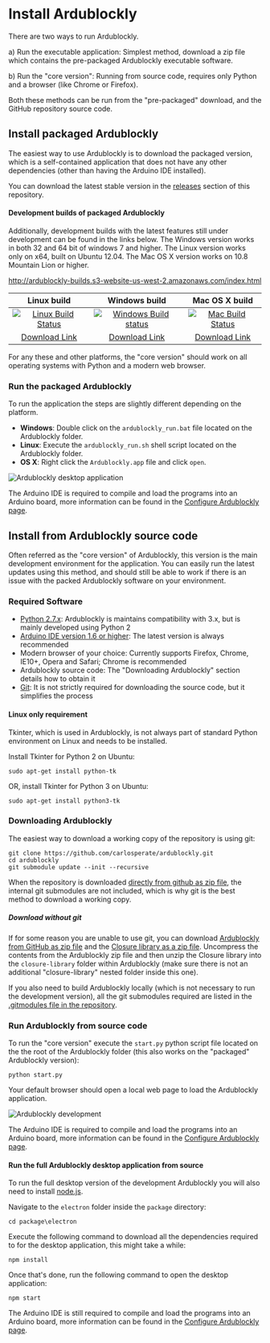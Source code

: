# Install Ardublockly

There are two ways to run Ardublockly.

a) Run the executable application: Simplest method, download a zip file which contains the pre-packaged Ardublockly executable software.

b) Run the "core version": Running from source code, requires only Python and a browser (like Chrome or Firefox).

Both these methods can be run from the "pre-packaged" download, and the GitHub repository source code.


## Install packaged Ardublockly
The easiest way to use Ardublockly is to download the packaged version, which is a self-contained application that does not have any other dependencies (other than having the Arduino IDE installed).

You can download the latest stable version in the [releases](https://github.com/carlosperate/ardublockly/releases) section of this repository.

#### Development builds of packaged Ardublockly
Additionally, development builds with the latest features still under development can be found in the links below. The Windows version works in both 32 and 64 bit of windows 7 and higher. The Linux version works only on x64, built on Ubuntu 12.04. The Mac OS X version works on 10.8 Mountain Lion or higher.

http://ardublockly-builds.s3-website-us-west-2.amazonaws.com/index.html

| Linux build         | Windows build       | Mac OS X build       |
|:-------------------:|:-------------------:|:--------------------:|
| [![Linux Build Status](https://circleci.com/gh/carlosperate/ardublockly/tree/master.svg?style=svg)](https://circleci.com/gh/carlosperate/ardublockly/tree/master) | [![Windows Build status](https://ci.appveyor.com/api/projects/status/t877g920hdiifc2i?svg=true)](https://ci.appveyor.com/project/carlosperate/ardublockly) | [![Mac Build Status](https://travis-ci.org/carlosperate/ardublockly.svg?branch=master)](https://travis-ci.org/carlosperate/ardublockly) |
| [Download Link](http://ardublockly-builds.s3-website-us-west-2.amazonaws.com/index.html?prefix=linux/) | [Download Link](http://ardublockly-builds.s3-website-us-west-2.amazonaws.com/index.html?prefix=windows/) | [Download Link](http://ardublockly-builds.s3-website-us-west-2.amazonaws.com/index.html?prefix=mac/)  |

For any these and other platforms, the "core version" should work on all operating systems with Python and a modern web browser. 


### Run the packaged Ardublockly
To run the application the steps are slightly different depending on the platform.

* __Windows__: Double click on the `ardublockly_run.bat` file located on the Ardublockly folder.
* __Linux__: Execute the `ardublockly_run.sh` shell script located on the Ardublockly folder.
* __OS X__: Right click the `Ardublockly.app` file and click `open`.

![Ardublockly desktop application](http://carlosperate.github.io/ardublockly/images/screenshot_desktop_1.png)

The Arduino IDE is required to compile and load the programs into an Arduino board, more information can be found in the [Configure Ardublockly page](https://github.com/carlosperate/ardublockly/wiki/Configure-Ardublockly).


## Install from Ardublockly source code
Often referred as the "core version" of Ardublockly, this version is the main development environment for the application. You can easily run the latest updates using this method, and should still be able to work if there is an issue with the packed Ardublockly software on your environment. 

### Required Software
* [Python 2.7.x](https://www.python.org/download): Ardublockly is maintains compatibility with 3.x, but is mainly developed using Python 2
* [Arduino IDE version 1.6 or higher](http://arduino.cc/en/main/software): The latest version is always recommended
* Modern browser of your choice: Currently supports Firefox, Chrome, IE10+, Opera and Safari; Chrome is recommended
* Ardublockly source code: The "Downloading Ardublockly" section details how to obtain it
* [Git](https://git-scm.com/downloads): It is not strictly required for downloading the source code, but it simplifies the process

#### Linux only requirement
Tkinter, which is used in Ardublockly, is not always part of standard Python environment on Linux and needs to be installed.

Install Tkinter for Python 2 on Ubuntu:

```
sudo apt-get install python-tk
```

OR, install Tkinter for Python 3 on Ubuntu:

```
sudo apt-get install python3-tk
```

### Downloading Ardublockly
The easiest way to download a working copy of the repository is using git:

```
git clone https://github.com/carlosperate/ardublockly.git
cd ardublockly
git submodule update --init --recursive
```

When the repository is downloaded [directly from github as zip file](https://github.com/carlosperate/ardublockly/zipball/master), the internal git submodules are not included, which is why git is the best method to download a working copy.

##### Download without git
If for some reason you are unable to use git, you can download [Ardublockly from GitHub as zip file](https://github.com/carlosperate/ardublockly/zipball/master) and the [Closure library as a zip file](https://github.com/google/closure-library/archive/master.zip). Uncompress the contents from the Ardublockly zip file and then unzip the Closure library into the `closure-library` folder within Ardublockly (make sure there is not an additional "closure-library" nested folder inside this one).

If you also need to build Ardublockly locally (which is not necessary to run the development version), all the git submodules required are listed in the [.gitmodules file in the repository](https://github.com/carlosperate/ardublockly/blob/master/.gitmodules).


### Run Ardublockly from source code
To run the "core version" execute the `start.py` python script file located on the the root of the Ardublockly folder (this also works on the "packaged" Ardublockly version):

```
python start.py
```

Your default browser should open a local web page to load the Ardublockly application.

![Ardublockly development](http://carlosperate.github.io/ardublockly/images/screenshot_browser_1.png)

The Arduino IDE is required to compile and load the programs into an Arduino board, more information can be found in the [Configure Ardublockly page](https://github.com/carlosperate/ardublockly/wiki/Configure-Ardublockly).

#### Run the full Ardublockly desktop application from source
To run the full desktop version of the development Ardublockly you will also need to install [node.js](https://nodejs.org/).

Navigate to the `electron` folder inside the `package` directory:

```
cd package\electron
```

Execute the following command to download all the dependencies required to for the desktop application, this might take a while:

```
npm install
```

Once that's done, run the following command to open the desktop application:

```
npm start
```

The Arduino IDE is still required to compile and load the programs into an Arduino board, more information can be found in the [Configure Ardublockly page](https://github.com/carlosperate/ardublockly/wiki/Configure-Ardublockly).